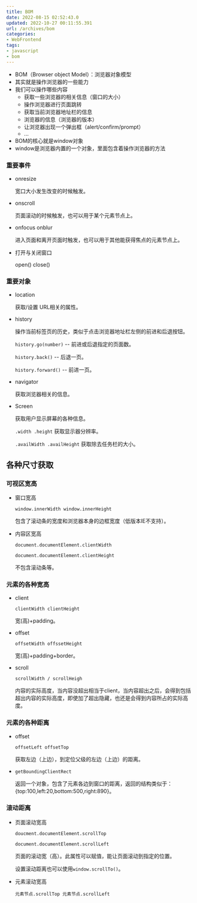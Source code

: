 ```yaml
---
title: BOM
date: 2022-08-15 02:52:43.0
updated: 2022-10-27 00:11:55.391
url: /archives/bom
categories: 
- WebFrontend
tags: 
- javascript
- bom
---
```


* BOM（Browser object Model）：浏览器对象模型
* 其实就是操作浏览器的一些能力
* 我们可以操作哪些内容
  * 获取一些浏览器的相关信息（窗口的大小）
  * 操作浏览器进行页面跳转
  * 获取当前浏览器地址栏的信息
  * 浏览器的信息（浏览器的版本）
  * 让浏览器出现一个弹出框（alert/confirm/prompt）
  * ...
* BOM的核心就是window对象
* window是浏览器内置的一个对象，里面包含着操作浏览器的方法

### 重要事件

- onresize

  宽口大小发生改变的时候触发。

- onscroll

  页面滚动的时候触发，也可以用于某个元素节点上。

- onfocus onblur

  进入页面和离开页面时触发，也可以用于其他能获得焦点的元素节点上。

- 打开与关闭窗口

  open() close()

### 重要对象

- location

  获取/设置 URL相关的属性。

- history

  操作当前标签页的历史，类似于点击浏览器地址栏左侧的前进和后退按钮。

  `history.go(number)` -- 前进或后退指定的页面数。

  `history.back()` -- 后退一页。

  `history.forward()` -- 前进一页。

- navigator

  获取浏览器相关的信息。

- Screen

  获取用户显示屏幕的各种信息。

  `.width .height` 获取显示器分辨率。

  `.availWidth .availHeight` 获取除去任务栏的大小。

## 各种尺寸获取

### 可视区宽高

- 窗口宽高

  `window.innerWidth window.innerHeight`

  包含了滚动条的宽度和浏览器本身的边框宽度（低版本IE不支持）。

- 内容区宽高

  `document.documentElement.clientWidth`

  `document.documentElement.clientHeight`

  不包含滚动条等。

### 元素的各种宽高

- client

  `clientWidth clientHeight`

  宽(高)+padding。

- offset

  `offsetWidth offssetHeight`

  宽(高)+padding+border。

- scroll

  `scrollWidth / scrollHeigh`

  内容的实际高度，当内容没超出相当于client，当内容超出之后，会得到包括超出内容的实际高度，即使加了超出隐藏，也还是会得到内容所占的实际高度。

### 元素的各种距离

- offset

  `offsetLeft offsetTop`

  获取左边（上边），到定位父级的左边（上边）的距离。

- `getBoundingClientRect`

  返回一个对象，包含了元素各边到窗口的距离，返回的结构类似于：{top:100,left:20,bottom:500,right:890}。

### 滚动距离

- 页面滚动宽高

  `doucment.documentElement.scrollTop`

  `document.documentElement.scrollLeft`

  页面的滚动宽（高）。此属性可以赋值，能让页面滚动到指定的位置。

  设置滚动距离也可以使用`window.scrollTo()`。

- 元素滚动宽高

  `元素节点.scrollTop 元素节点.scrollLeft`